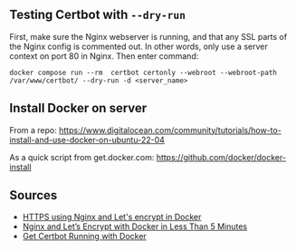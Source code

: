 ## Testing Certbot with `--dry-run`

First, make sure the Nginx webserver is running, and that any SSL parts of the Nginx config is commented out. In other words, only use a server context on port 80 in Nginx. Then enter command:

```
docker compose run --rm  certbot certonly --webroot --webroot-path /var/www/certbot/ --dry-run -d <server_name>
```

## Install Docker on server

From a repo:
https://www.digitalocean.com/community/tutorials/how-to-install-and-use-docker-on-ubuntu-22-04

As a quick script from get.docker.com:
https://github.com/docker/docker-install

## Sources

- [HTTPS using Nginx and Let's encrypt in Docker](https://mindsers.blog/post/https-using-nginx-certbot-docker/)
- [Nginx and Let’s Encrypt with Docker in Less Than 5 Minutes](https://pentacent.medium.com/nginx-and-lets-encrypt-with-docker-in-less-than-5-minutes-b4b8a60d3a71)
- [Get Certbot Running with Docker](https://eff-certbot.readthedocs.io/en/stable/install.html#running-with-docker)
